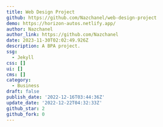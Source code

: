 ```yaml
---
title: Web Design Project
github: https://github.com/Nazchanel/web-design-project
demo: https://horizon-autos.netlify.app/
author: Nazchanel
author_link: https://github.com/Nazchanel
date: 2023-11-30T02:02:49.926Z
description: A BPA project.
ssg:
  - Jekyll
css: []
ui: []
cms: []
category:
  - Business
draft: false
publish_date: '2022-12-16T03:44:36Z'
update_date: '2022-12-22T04:32:33Z'
github_star: 2
github_fork: 0
---
```

